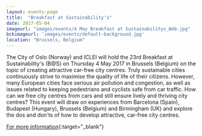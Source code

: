 ```yaml
---
layout: events-page
title:  "Breakfast at Sustainability's"
date: 2017-05-04
imageurl: "images/events/4 May Breakfast at Sustainabilitys_Web.jpg"
bckimageurl: 'images/events/default-background.jpg'
location: "Brussels, Belgium"
---
```


The City of Oslo (Norway) and ICLEI will hold the 23rd Breakfast at Sustainability's (B@S) on Thursday 4 May 2017 in Brussels (Belgium) on the topic of creating attractive car-free city centres. Truly sustainable cities continuously strive to maximise the quality of life of their citizens. However, many European cities face serious air pollution and congestion, as well as issues related to keeping pedestrians and cyclists safe from car traffic. How can we free city centres from cars and still ensure lively and thriving city centres? This event will draw on experiences from Barcelona (Spain), Budapest (Hungary), Brussels (Belgium) and Birmingham (UK) and explore the dos and don'ts of how to develop attractive, car-free city centres.

[For more information](http://www.iclei-europe.org/events/?cmd=view&uid=66c699bb){:target="_blank"} 
